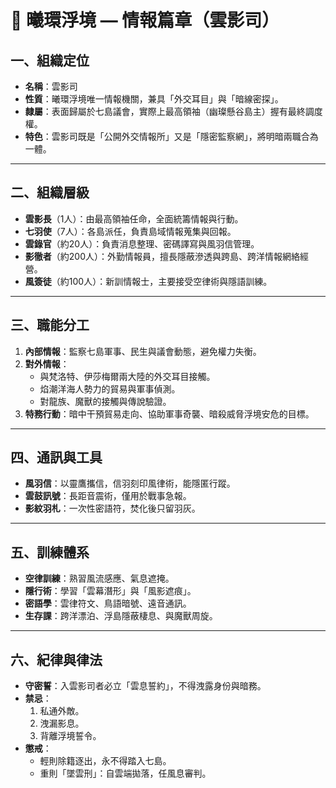 # 🪽 曦環浮境 — 情報篇章（雲影司）

## 一、組織定位
- **名稱**：雲影司  
- **性質**：曦環浮境唯一情報機關，兼具「外交耳目」與「暗線密探」。  
- **隸屬**：表面歸屬於七島議會，實際上最高領袖（幽璨懸谷島主）握有最終調度權。  
- **特色**：雲影司既是「公開外交情報所」又是「隱密監察網」，將明暗兩職合為一體。  

---

## 二、組織層級
- **雲影長**（1人）：由最高領袖任命，全面統籌情報與行動。  
- **七羽使**（7人）：各島派任，負責島域情報蒐集與回報。  
- **雲錄官**（約20人）：負責消息整理、密碼譯寫與風羽信管理。  
- **影徹者**（約200人）：外勤情報員，擅長隱蔽滲透與跨島、跨洋情報網絡經營。  
- **風簽徒**（約100人）：新訓情報士，主要接受空律術與隱語訓練。  

---

## 三、職能分工
1. **內部情報**：監察七島軍事、民生與議會動態，避免權力失衡。  
2. **對外情報**：  
   - 與梵洛特、伊莎梅爾兩大陸的外交耳目接觸。  
   - 焰潮洋海人勢力的貿易與軍事偵測。  
   - 對龍族、魔獸的接觸與傳說驗證。  
3. **特務行動**：暗中干預貿易走向、協助軍事奇襲、暗殺威脅浮境安危的目標。  

---

## 四、通訊與工具
- **風羽信**：以靈鷹攜信，信羽刻印風律術，能隱匿行蹤。  
- **雲鼓訊號**：長距音震術，僅用於戰事急報。  
- **影紋羽札**：一次性密語符，焚化後只留羽灰。  

---

## 五、訓練體系
- **空律訓練**：熟習風流感應、氣息遮掩。  
- **隱行術**：學習「雲幕潛形」與「風影遮痕」。  
- **密語學**：雲律符文、鳥語暗號、遠音通訊。  
- **生存課**：跨洋漂泊、浮島隱蔽棲息、與魔獸周旋。  

---

## 六、紀律與律法
- **守密誓**：入雲影司者必立「雲息誓約」，不得洩露身份與暗務。  
- **禁忌**：  
  1. 私通外敵。  
  2. 洩漏影息。  
  3. 背離浮境誓令。  
- **懲戒**：  
  - 輕則除籍逐出，永不得踏入七島。  
  - 重則「墜雲刑」：自雲端拋落，任風息審判。  

